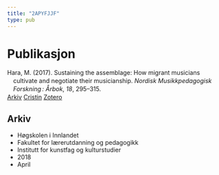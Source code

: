 ```yaml
---
title: "2APYFJJF"
type: pub
---
```

<h1>Publikasjon</h1>
<article id="csl-bib-container-2APYFJJF" class="csl-bib-container">
  <div class="csl-bib-body" style="line-height: 1.35; padding-left: 1em; text-indent:-1em;">
  <div class="csl-entry">Hara, M. (2017). Sustaining the assemblage: How migrant musicians cultivate and negotiate their musicianship. <i>Nordisk Musikkpedagogisk Forskning&#x202F;: &#xC5;rbok</i>, <i>18</i>, 295&#x2013;315.</div>
</div>
  <div class="csl-bib-buttons">
    <a href="#taxonomy-article-2APYFJJF" class="csl-bib-button">Arkiv</a>
    <a href="https://app.cristin.no/results/show.jsf?id=1577675" alt="Cristin URL" class="csl-bib-button">Cristin</a>
    <a href="http://zotero.org/groups/5402882/items/2APYFJJF" alt="Zotero URL" class="csl-bib-button">Zotero</a>
  </div>
  <div id="csl-bib-meta-container-2APYFJJF"></div>
</article>
<div id="csl-bib-meta-2APYFJJF" class="csl-bib-meta">
  <article id="taxonomy-article-2APYFJJF" class="taxonomy-article">
    <h1>Arkiv</h1>
    <ul>
      <li>Høgskolen i Innlandet</li>
      <li>Fakultet for lærerutdanning og pedagogikk</li>
      <li>Institutt for kunstfag og kulturstudier</li>
      <li>2018</li>
      <li>April</li>
    </ul>
  </article>
</div>
